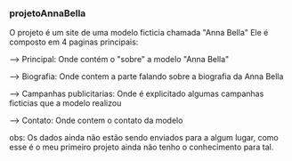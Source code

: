 ### projetoAnnaBella
O projeto é um site de uma modelo ficticia chamada "Anna Bella"
Ele é composto em 4 paginas principais:

--> Principal: Onde contém o "sobre" a modelo "Anna Bella"

--> Biografia: Onde contem a parte falando sobre a biografia da Anna Bella

--> Campanhas publicitarias: Onde é explicitado algumas campanhas ficticias que a modelo realizou

--> Contato: Onde contem o contato da modelo

obs: Os dados ainda não estão sendo enviados para a algum lugar, como esse é o meu primeiro projeto ainda não tenho o conhecimento para tal.
